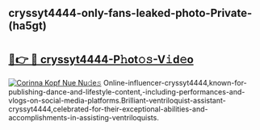 ## cryssyt4444-only-fans​-leaked-photo​-Private-(ha5gt)


# <h2><a href="https://mediaupload.pro?title=cryssyt4444&ref=git">🔗👉 🔴 cryssyt4444-P𝚑ot𝚘𝚜-V𝚒d𝚎o</a></h2>

[![Corinna Kopf Nue Nu𝚍e𝚜](https://i.imgur.com/0qMVB7G.gif)](https://mediaupload.pro?title=cryssyt4444&ref=git)
Online-influencer-cryssyt4444,known-for-publishing-dance-and-lifestyle-content,-including-performances-and-vlogs-on-social-media-platforms.Brilliant-ventriloquist-assistant-cryssyt4444,celebrated-for-their-exceptional-abilities-and-accomplishments-in-assisting-ventriloquists.  